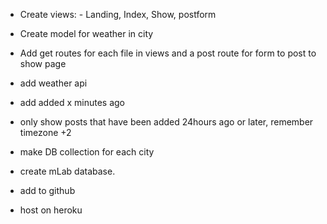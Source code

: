 - Create views: - Landing, Index, Show, postform

- Create model for weather in city

- Add get routes for each file in views and a post route for form to post to show page

- add weather api

- add added x minutes ago

- only show posts that have been added 24hours ago or later, remember timezone +2

- make DB collection for each city

- create mLab database.

- add to github

- host on heroku







